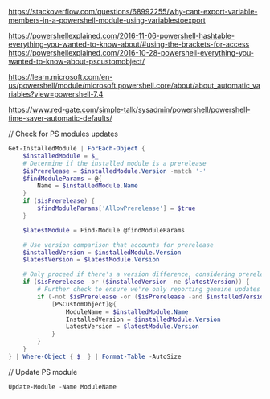 https://stackoverflow.com/questions/68992255/why-cant-export-variable-members-in-a-powershell-module-using-variablestoexport

https://powershellexplained.com/2016-11-06-powershell-hashtable-everything-you-wanted-to-know-about/#using-the-brackets-for-access
https://powershellexplained.com/2016-10-28-powershell-everything-you-wanted-to-know-about-pscustomobject/

https://learn.microsoft.com/en-us/powershell/module/microsoft.powershell.core/about/about_automatic_variables?view=powershell-7.4

https://www.red-gate.com/simple-talk/sysadmin/powershell/powershell-time-saver-automatic-defaults/

// Check for PS modules updates

```powershell
Get-InstalledModule | ForEach-Object {
    $installedModule = $_
    # Determine if the installed module is a prerelease
    $isPrerelease = $installedModule.Version -match '-'
    $findModuleParams = @{
        Name = $installedModule.Name
    }
    if ($isPrerelease) {
        $findModuleParams['AllowPrerelease'] = $true
    }

    $latestModule = Find-Module @findModuleParams

    # Use version comparison that accounts for prerelease
    $installedVersion = $installedModule.Version
    $latestVersion = $latestModule.Version

    # Only proceed if there's a version difference, considering prerelease status
    if ($isPrerelease -or ($installedVersion -ne $latestVersion)) {
        # Further check to ensure we're only reporting genuine updates
        if (-not $isPrerelease -or ($isPrerelease -and $installedVersion -ne $latestVersion)) {
            [PSCustomObject]@{
                ModuleName = $installedModule.Name
                InstalledVersion = $installedModule.Version
                LatestVersion = $latestModule.Version
            }
        }
    }
} | Where-Object { $_ } | Format-Table -AutoSize
```

// Update PS module

```powershell
Update-Module -Name ModuleName
```
